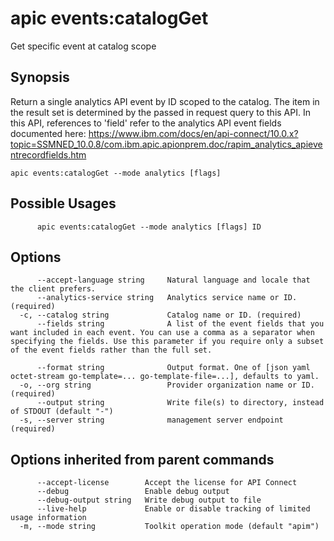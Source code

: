 # apic events:catalogGet

Get specific event at catalog scope

## Synopsis

Return a single analytics API event by ID scoped to the catalog. The item in the result set is determined by the passed in request query to this API. In this API, references to 'field' refer to the analytics API event fields documented here: https://www.ibm.com/docs/en/api-connect/10.0.x?topic=SSMNED_10.0.8/com.ibm.apic.apionprem.doc/rapim_analytics_apieventrecordfields.htm

```
apic events:catalogGet --mode analytics [flags]
```

## Possible Usages

```
      apic events:catalogGet --mode analytics [flags] ID
```

## Options

```
      --accept-language string     Natural language and locale that the client prefers.
      --analytics-service string   Analytics service name or ID. (required)
  -c, --catalog string             Catalog name or ID. (required)
      --fields string              A list of the event fields that you want included in each event. You can use a comma as a separator when specifying the fields. Use this parameter if you require only a subset of the event fields rather than the full set.

      --format string              Output format. One of [json yaml octet-stream go-template=... go-template-file=...], defaults to yaml.
  -o, --org string                 Provider organization name or ID. (required)
      --output string              Write file(s) to directory, instead of STDOUT (default "-")
  -s, --server string              management server endpoint (required)
```

## Options inherited from parent commands

```
      --accept-license        Accept the license for API Connect
      --debug                 Enable debug output
      --debug-output string   Write debug output to file
      --live-help             Enable or disable tracking of limited usage information
  -m, --mode string           Toolkit operation mode (default "apim")
```
